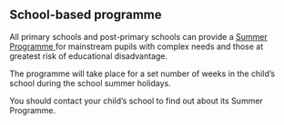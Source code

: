##  School-based programme

All primary schools and post-primary schools can provide a [ Summer Programme
](https://www.gov.ie/en/publication/5d15a-summer-programme/) for mainstream
pupils with complex needs and those at greatest risk of educational
disadvantage.

The programme will take place for a set number of weeks in the child’s school
during the school summer holidays.

You should contact your child’s school to find out about its Summer Programme.
